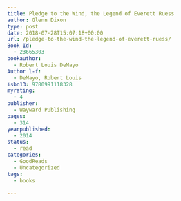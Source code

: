 ```yaml
---
title: Pledge to the Wind, the Legend of Everett Ruess
author: Glenn Dixon
type: post
date: 2018-07-28T15:07:18+00:00
url: /pledge-to-the-wind-the-legend-of-everett-ruess/
Book Id:
  - 23665303
bookauthor:
  - Robert Louis DeMayo
Author l-f:
  - DeMayo, Robert Louis
isbn13: 9780991118328
myrating:
  - 4
publisher:
  - Wayward Publishing
pages:
  - 314
yearpublished:
  - 2014
status:
  - read
categories:
  - GoodReads
  - Uncategorized
tags:
  - books

---
```

